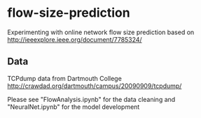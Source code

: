# flow-size-prediction
Experimenting with online network flow size prediction based on http://ieeexplore.ieee.org/document/7785324/

## Data
TCPdump data from Dartmouth College 
http://crawdad.org/dartmouth/campus/20090909/tcpdump/

Please see "FlowAnalysis.ipynb" for the data cleaning and "NeuralNet.ipynb" for the model development
